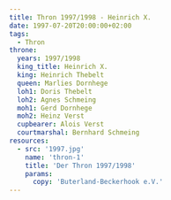 ```yaml
---
title: Thron 1997/1998 - Heinrich X.
date: 1997-07-20T20:00:00+02:00
tags:
  - Thron
throne:
  years: 1997/1998
  king_title: Heinrich X.
  king: Heinrich Thebelt
  queen: Marlies Dornhege
  loh1: Doris Thebelt
  loh2: Agnes Schmeing
  moh1: Gerd Dornhege
  moh2: Heinz Verst
  cupbearer: Alois Verst
  courtmarshal: Bernhard Schmeing
resources:
  - src: '1997.jpg'
    name: 'thron-1'
    title: 'Der Thron 1997/1998'
    params:
      copy: 'Buterland-Beckerhook e.V.'
---
```

